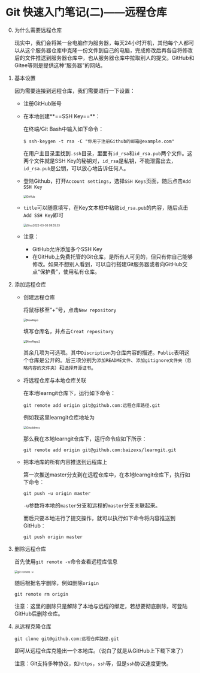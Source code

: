 # Git 快速入门笔记(二)——远程仓库

0. 为什么需要远程仓库

   现实中，我们会将某一台电脑作为服务器，每天24小时开机，其他每个人都可以从这个服务器仓库中克隆一份文件到自己的电脑，完成修改后再各自将修改后的文件推送到服务器仓库中，也从服务器仓库中拉取别人的提交。GitHub和Gitee等则是提供这种“服务器”的网站。

1. 基本设置

   因为需要连接到远程仓库，我们需要进行一下设置：

   - 注册GitHub账号

   - 在本地创建**==SSH Key==**：

     在终端/Git Bash中输入如下命令：

     ```shell
     $ ssh-keygen -t rsa -C "你用于注册Github的邮箱@example.com"
     ```

     在用户主目录里找到`.ssh`目录，里面有`id_rsa`和`id_rsa.pub`两个文件。这两个文件就是SSH Key的秘钥对，`id_rsa`是私钥，不能泄露出去，`id_rsa.pub`是公钥，可以放心地告诉任何人。

   - 登陆Github，打开`Account settings`，选择`SSH Keys`页面，随后点击`Add SSH Key`

     <img src="https://gitee.com/baizexs/my_-picture_-host/raw/master/img/202203031731444.png" alt="GitHub" style="zoom:50%;" />

   - `title`可以随意填写，在Key文本框中粘贴`id_rsa.pub`的内容，随后点击`Add SSH Key`即可

     <img src="https://gitee.com/baizexs/my_-picture_-host/raw/master/img/NewRepo.png" alt="iShot2022-03-03 09.55.33" style="zoom:50%;" />

   - 注意：

     - GitHub允许添加多个SSH Key
     - 在GitHub上免费托管的Git仓库，是所有人可见的，但只有你自己能够修改。如果不想别人看到，可以自行搭建Git服务器或者向GitHub交点“保护费”，使用私有仓库。

2. 添加远程仓库

   - 创建远程仓库

     将鼠标移至“+”号，点击`New repository`

     <img src="https://gitee.com/baizexs/my_-picture_-host/raw/master/img/NewRepo2.png" alt="NewRepo" style="zoom:50%;" />

     填写仓库名，并点击`Creat repository`

     <img src="https://gitee.com/baizexs/my_-picture_-host/raw/master/img/NewRepo3.png" alt="NewRepo2" style="zoom:50%;" />

     其余几项为可选项。其中`Discription`为仓库内容的描述。`Public`表明这个仓库是公开的。后三项分别为`添加README文件`、`添加gitignore文件夹（忽略内容的文件夹）`和`选择开源证书`。

   - 将远程仓库与本地仓库关联

     在本地learngit仓库下，运行如下命令：

     ``` shell
     git remote add origin git@github.com:远程仓库路径.git
     ```

     例如我这里learngit仓库地址为

     <img src="https://gitee.com/baizexs/my_-picture_-host/raw/master/img/gitaddress.png" alt="Gitaddress" style="zoom:50%;" />

     那么我在本地learngit仓库下，运行命令应如下所示：

     ```shell
     git remote add origin git@github.com:baizexs/learngit.git
     ```

   - 把本地库的所有内容推送到远程库上

     第一次推送master分支到在远程仓库中，在本地learngit仓库下，执行如下命令：

     ```shell
     git push -u origin master
     ```

     `-u`参数将本地的`master`分支和远程的`master`分支关联起来。

     而后只要本地进行了提交操作，就可以执行如下命令将内容推送到GitHub：

     ```shell
     git push origin master
     ```

3. 删除远程仓库

   首先使用`git remote -v`命令查看远程库信息

   <img src="https://gitee.com/baizexs/my_-picture_-host/raw/master/img/remotev.png" alt="git remote -v" style="zoom:50%;" />

   随后根据名字删除，例如删除`origin`

   ```shell
   git remote rm origin
   ```

   注意：这里的删除只是解除了本地与远程的绑定，若想要彻底删除，可登陆GitHub后删除仓库。

4. 从远程克隆仓库

   ```shell
   git clone git@github.com:远程仓库路径.git
   ```

   即可从远程仓库克隆出一个本地库。（说白了就是从GitHub上下载下来了）

   注意：Git支持多种协议，如`https`，`ssh`等，但是`ssh`协议速度更快。